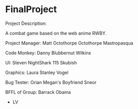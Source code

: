 FinalProject
============

Project Description:

A combat game based on the web anime RWBY.


Project Manager: Matt Octothorpe Octothorpe Mastropasqua

Code Monkey: Danny Blubbernut Wilkins

UI: Steven NightShark 115 Skubish

Graphics: Laura Stanley Vogel

Bug Tester: Orian Megan's Boyfriend Sneor

BFFL of Group: Barrack Obama
- LV
